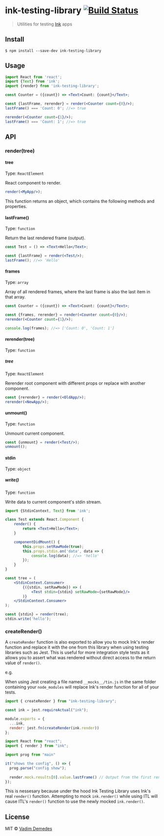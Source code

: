 # ink-testing-library [![Build Status](https://travis-ci.org/vadimdemedes/ink-testing-library.svg?branch=master)](https://travis-ci.org/vadimdemedes/ink-testing-library)

> Utilities for testing [Ink](https://github.com/vadimdemedes/ink) apps


## Install

```
$ npm install --save-dev ink-testing-library
```


## Usage

```jsx
import React from 'react';
import {Text} from 'ink';
import {render} from 'ink-testing-library';

const Counter = ({count}) => <Text>Count: {count}</Text>;

const {lastFrame, rerender} = render(<Counter count={0}/>);
lastFrame() === 'Count: 0'; //=> true

rerender(<Counter count={1}/>);
lastFrame() === 'Count: 1'; //=> true
```


## API

### render(tree)

#### tree

Type: `ReactElement`

React component to render.

```jsx
render(<MyApp/>);
```

This function returns an object, which contains the following methods and properties.

#### lastFrame()

Type: `function`

Return the last rendered frame (output).

```jsx
const Test = () => <Text>Hello</Text>;

const {lastFrame} = render(<Test/>);
lastFrame(); //=> 'Hello'
```

#### frames

Type: `array`

Array of all rendered frames, where the last frame is also the last item in that array.

```jsx
const Counter = ({count}) => <Text>Count: {count}</Text>;

const {frames, rerender} = render(<Counter count={0}/>);
rerender(<Counter count={1}/>);

console.log(frames); //=> ['Count: 0', 'Count: 1']
```

#### rerender(tree)

Type: `function`

##### tree

Type: `ReactElement`

Rerender root component with different props or replace with another component.

```jsx
const {rerender} = render(<OldApp/>);
rerender(<NewApp/>);
```

#### unmount()

Type: `function`

Unmount current component.

```jsx
const {unmount} = render(<Test/>);
unmount();
```

#### stdin

Type: `object`

##### write()

Type: `function`

Write data to current component's stdin stream.

```jsx
import {StdinContext, Text} from 'ink';

class Test extends React.Component {
	render() {
		return <Text>Hello</Text>;
	}

	componentDidMount() {
		this.props.setRawMode(true);
		this.props.stdin.on('data', data => {
			console.log(data); //=> 'hello'
		});
	}
}

const tree = (
	<StdinContext.Consumer>
		{({stdin, setRawMode}) => (
			<Test stdin={stdin} setRawMode={setRawMode}/>
		)}
	</StdinContext.Consumer>
);

const {stdin} = render(tree);
stdin.write('hello');
```

### createRender()

A `createRender` function is also exported to allow you to mock Ink's render function and replace it with the one from this library when using testing libraries such as Jest. This is useful for more integration style tests as it allows you to assert what was rendered without direct access to the return value of `render()`.

e.g. 

When using Jest creating a file named `__mocks__/tin.js` in the same folder containing your `node_modules` will replace Ink's render function for all of your tests.

```jsx
import { createRender } from "ink-testing-library";

const ink = jest.requireActual("ink");

module.exports = {
  ...ink,
  render: jest.fn(createRender(ink.render))
};

```

```jsx
import React from "react";
import { render } from "ink";

import prog from "main"

it("shows the config", () => {
  prog.parse("config show");
  
  render.mock.results[0].value.lastFrame() // Output from the first render call
});
```

This is nessesary because under the hood Ink Testing Library uses Ink's real `render()` function. Attempting to mock `ink.render()` while using ITL will cause ITL's `render()` function to use the newly mocked `ink.render()`.

## License

MIT © [Vadim Demedes](https://github.com/vadimdemedes/ink-testing-library)
